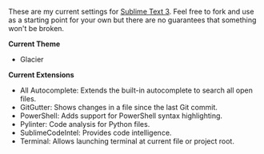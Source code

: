 These are my current settings for [Sublime Text 3](http://www.sublimetext.com/3).
Feel free to fork and use as a starting point for your own but there are no
guarantees that something won't be broken.

**Current Theme**

- Glacier

**Current Extensions**

- All Autocomplete: Extends the built-in autocomplete to search all open files.
- GitGutter: Shows changes in a file since the last Git commit.
- PowerShell: Adds support for PowerShell syntax highlighting.
- Pylinter: Code analysis for Python files.
- SublimeCodeIntel: Provides code intelligence.
- Terminal: Allows launching terminal at current file or project root.
